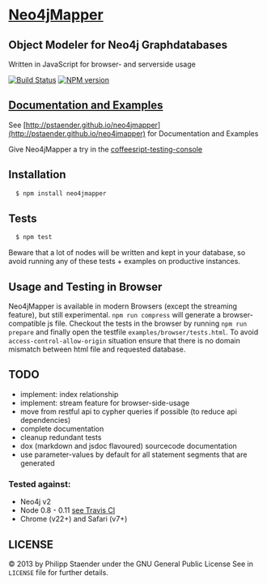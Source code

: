 # [Neo4jMapper](http://pstaender.github.io/neo4jmapper)
## Object Modeler for Neo4j Graphdatabases

Written in JavaScript for browser- and serverside usage

[![Build Status](https://api.travis-ci.org/pstaender/neo4jmapper.png)](https://travis-ci.org/pstaender/neo4jmapper)
[![NPM version](https://badge.fury.io/js/neo4jmapper.png)](https://npmjs.org/package/neo4jmapper)

## [Documentation and Examples](http://pstaender.github.io/neo4jmapper)

See [http://pstaender.github.io/neo4jmapper](http://pstaender.github.io/neo4jmapper) for Documentation and Examples

Give Neo4jMapper a try in the [coffeesript-testing-console](http://pstaender.github.io/neo4jmapper/examples/browser/console/console.html)

## Installation

```sh
  $ npm install neo4jmapper
```

## Tests

```sh
  $ npm test
```

Beware that a lot of nodes will be written and kept in your database, so avoid running any of these tests + examples on productive instances.

## Usage and Testing in Browser

Neo4jMapper is available in modern Browsers (except the streaming feature), but still experimental.
`npm run compress` will generate a browser-compatible js file. Checkout the tests in the browser by running `npm run prepare` and finally open the testfile `examples/browser/tests.html`. To avoid `access-control-allow-origin` situation ensure that there is no domain mismatch between html file and requested database.

## TODO

  * implement: index relationship
  * implement: stream feature for browser-side-usage
  * move from restful api to cypher queries if possible (to reduce api dependencies)
  * complete documentation
  * cleanup redundant tests
  * dox (markdown and jsdoc flavoured) sourcecode documentation
  * use parameter-values by default for all statement segments that are generated

### Tested against:

* Neo4j v2
* Node 0.8 - 0.11 [see Travis CI](https://travis-ci.org/pstaender/neo4jmapper)
* Chrome (v22+) and Safari (v7+)

## LICENSE

© 2013 by Philipp Staender under the GNU General Public License
See in `LICENSE` file for further details.
